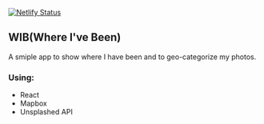 [![Netlify Status](https://api.netlify.com/api/v1/badges/9dcee9b1-910f-4adc-95bd-fc52efeb0767/deploy-status)](https://app.netlify.com/sites/affectionate-colden-034b51/deploys)
## WIB(Where I've Been)
A smiple app to show where I have been and to geo-categorize my photos.

### Using:
- React
- Mapbox
- Unsplashed API
